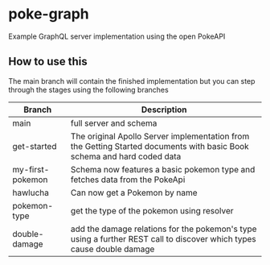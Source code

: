 # poke-graph
Example GraphQL server implementation using the open PokeAPI

## How to use this 

The main branch will contain the finished implementation but you can step through the stages using the following branches

 Branch | Description 
--------| ------------
main | full server and schema
get-started | The original Apollo Server implementation from the Getting Started documents with basic Book schema and hard coded data
my-first-pokemon | Schema now features a basic pokemon type and fetches data from the PokeApi
hawlucha | Can now get a Pokemon by name
pokemon-type | get the type of the pokemon using resolver
double-damage | add the damage relations for the pokemon's type using a further REST call to discover which types cause double damage
